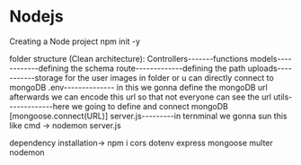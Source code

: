 # Nodejs
Creating a Node project 
npm init -y

folder structure (Clean architecture):
Controllers-------functions 
models------------defining the schema 
route-------------defining the path
uploads-----------storage for the user images in folder or u can directly connect to mongoDB
.env-------------- in this we gonna define the mongoDB url afterwards we can encode this url so that not everyone can see the url
utils-------------here we going to define and connect mongoDB  [mongoose.connect(URL)]
server.js---------in ternminal we gonna sun this like cmd -> nodemon server.js


dependency installation-> npm i cors dotenv express mongoose multer nodemon 

